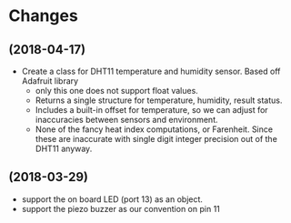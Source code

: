 # Changes

## (2018-04-17)
* Create a class for DHT11 temperature and humidity sensor. Based off Adafruit library
  * only this one does not support float values.
  * Returns a single structure for temperature, humidity, result status.
  * Includes a built-in offset for temperature, so we can adjust for inaccuracies between sensors and environment.
  * None of the fancy heat index computations, or Farenheit. Since these are inaccurate with single digit integer precision out of the DHT11 anyway.

## (2018-03-29)
* support the on board LED (port 13) as an object.
* support the piezo buzzer as our convention on pin 11

